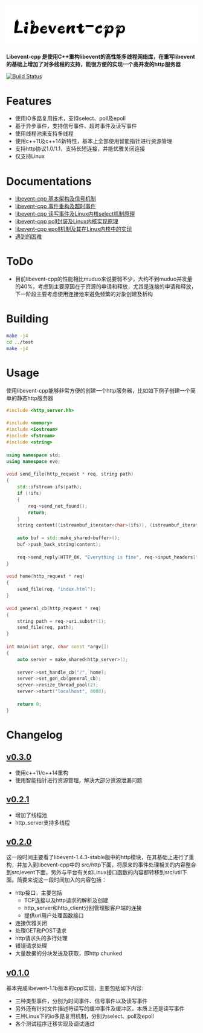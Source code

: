 ![](res/libevent-cpp.png)

**Libevent-cpp 是使用C++重构libevent的高性能多线程网络库，在重写libevent的基础上增加了对多线程的支持，能很方便的实现一个高并发的http服务器**

[![Build Status](https://api.travis-ci.com/wxggg/libevent-cpp.svg)](https://travis-ci.com/wxggg/libevent-cpp)

# Features
* 使用IO多路复用技术，支持select、poll及epoll
* 基于异步事件，支持信号事件、超时事件及读写事件
* 使用线程池来支持多线程
* 使用c++11及c++14新特性，基本上全部使用智能指针进行资源管理
* 支持http协议1.0/1.1，支持长短连接，并能优雅关闭连接
* 仅支持Linux

# Documentations
* [libevent-cpp 基本架构及信号机制](docs/1-libevent-cpp-0.0.1-signal.md)
* [libevent-cpp 事件重构及超时事件](docs/2-libevent-cpp-0.0.2-time.md)
* [libevent-cpp 读写事件及Linux内核select机制原理](docs/3-libevent-cpp-0.0.3-select.md)
* [libevent-cpp poll封装及Linux内核实现原理](docs/4-libevent-cpp-0.0.4-poll.md)
* [libevent-cpp epoll机制及其在Linux内核中的实现](docs/5-libevent-cpp-0.0.5-epoll.md)
* [遇到的困难](docs/trouble.md)

# ToDo
* 目前libevent-cpp的性能相比muduo来说要弱不少，大约不到muduo并发量的40%，考虑到主要原因在于资源的申请和释放，尤其是连接的申请和释放，下一阶段主要考虑使用连接池来避免频繁的对象创建及析构

# Building
```bash
make -j4
cd ../test
make -j4
```

# Usage
使用libevent-cpp能够非常方便的创建一个http服务器，比如如下例子创建一个简单的静态http服务器
```c++
#include <http_server.hh>

#include <memory>
#include <iostream>
#include <fstream>
#include <string>

using namespace std;
using namespace eve;

void send_file(http_request * req, string path)
{
    std::ifstream ifs(path);
    if (!ifs)
    {
        req->send_not_found();
        return;
    }
    string content((istreambuf_iterator<char>(ifs)), (istreambuf_iterator<char>()));

    auto buf = std::make_shared<buffer>();
    buf->push_back_string(content);

    req->send_reply(HTTP_OK, "Everything is fine", req->input_headers["Empty"].empty() ? buf : nullptr);
}

void home(http_request * req)
{
    send_file(req, "index.html");
}

void general_cb(http_request * req)
{
    string path = req->uri.substr(1);
    send_file(req, path);
}

int main(int argc, char const *argv[])
{
    auto server = make_shared<http_server>();

    server->set_handle_cb("/", home);
    server->set_gen_cb(general_cb);
    server->resize_thread_pool(2);
    server->start("localhost", 8080);

    return 0;
}
```

# Changelog

## [v0.3.0](https://github.com/wxggg/libevent-cpp/releases/tag/v0.3.0)
* 使用c++11/c++14重构
* 使用智能指针进行资源管理，解决大部分资源泄漏问题

## [v0.2.1](https://github.com/wxggg/libevent-cpp/releases/tag/v0.2.1)
* 增加了线程池
* http_server支持多线程

## [v0.2.0](https://github.com/wxggg/libevent-cpp/releases/tag/v0.2.0)
这一段时间主要看了libevent-1.4.3-stable版中的http模块，在其基础上进行了重构，并加入到libevent-cpp中的 src/http下面，将原来的事件处理相关的内容整合到src/event下面，另外与平台有关如Linux接口函数的内容都转移到src/util下面。简要来说这一段时间加入的内容包括：
* http接口，主要包括
  * TCP连接以及http请求的解析及创建
  * http_server和http_client分别管理服客户端的连接
  * 提供uri用户处理函数接口
* 连接优雅关闭
* 处理GET和POST请求
* http请求头的多行处理
* 错误请求处理
* 大量数据的分块发送及获取，即http chunked

## [v0.1.0](https://github.com/wxggg/libevent-cpp/releases/tag/0.1.0)
基本完成libevent-1.1b版本的cpp实现，主要包括如下内容:
* 三种类型事件，分别为时间事件、信号事件以及读写事件
* 另外还有针对文件描述符读写的缓冲事件及缓冲区，本质上还是读写事件
* 三种Linux下的io多路复用机制，分别为select、poll及epoll
* 各个测试程序迁移实现及调试通过

